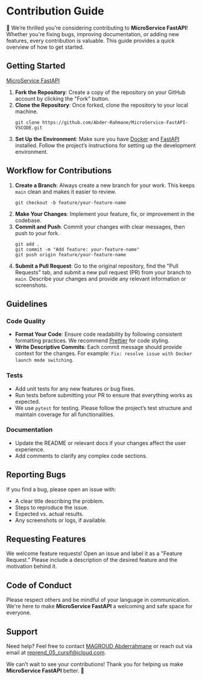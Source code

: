 <h1>Contribution Guide</h1>

<p>🎉 We’re thrilled you’re considering contributing to <strong>MicroService FastAPI</strong>! Whether you're fixing bugs, improving documentation, or adding new features, every contribution is valuable. This guide provides a quick overview of how to get started.</p>

<h2>Getting Started</h2>

<a href="https://marketplace.visualstudio.com/items?itemName=magabde.focus-microservice">MicroService FastAPI</a>

<ol>
    <li><strong>Fork the Repository</strong>: Create a copy of the repository on your GitHub account by clicking the "Fork" button.</li>
    <li><strong>Clone the Repository</strong>: Once forked, clone the repository to your local machine.
        <pre><code>git clone https://github.com/Abder-Rahmane/MicroService-FastAPI-VSCODE.git</code></pre>
    </li>
    <li><strong>Set Up the Environment</strong>: Make sure you have <a href="https://docs.docker.com/get-docker/">Docker</a> and <a href="https://fastapi.tiangolo.com/">FastAPI</a> installed. Follow the project’s instructions for setting up the development environment.</li>
</ol>

<h2>Workflow for Contributions</h2>

<ol>
    <li><strong>Create a Branch</strong>: Always create a new branch for your work. This keeps <code>main</code> clean and makes it easier to review.
        <pre><code>git checkout -b feature/your-feature-name</code></pre>
    </li>
    <li><strong>Make Your Changes</strong>: Implement your feature, fix, or improvement in the codebase.</li>
    <li><strong>Commit and Push</strong>: Commit your changes with clear messages, then push to your fork.
        <pre><code>git add .
git commit -m "Add feature: your-feature-name"
git push origin feature/your-feature-name</code></pre>
    </li>
    <li><strong>Submit a Pull Request</strong>: Go to the original repository, find the "Pull Requests" tab, and submit a new pull request (PR) from your branch to <code>main</code>. Describe your changes and provide any relevant information or screenshots.</li>
</ol>

<h2>Guidelines</h2>

<h3>Code Quality</h3>
<ul>
    <li><strong>Format Your Code</strong>: Ensure code readability by following consistent formatting practices. We recommend <a href="https://prettier.io/">Prettier</a> for code styling.</li>
    <li><strong>Write Descriptive Commits</strong>: Each commit message should provide context for the changes. For example: <code>Fix: resolve issue with Docker launch mode switching</code>.</li>
</ul>

<h3>Tests</h3>
<ul>
    <li>Add unit tests for any new features or bug fixes.</li>
    <li>Run tests before submitting your PR to ensure that everything works as expected.</li>
    <li>We use <code>pytest</code> for testing. Please follow the project’s test structure and maintain coverage for all functionalities.</li>
</ul>

<h3>Documentation</h3>
<ul>
    <li>Update the README or relevant docs if your changes affect the user experience.</li>
    <li>Add comments to clarify any complex code sections.</li>
</ul>

<h2>Reporting Bugs</h2>
<p>If you find a bug, please open an issue with:</p>
<ul>
    <li>A clear title describing the problem.</li>
    <li>Steps to reproduce the issue.</li>
    <li>Expected vs. actual results.</li>
    <li>Any screenshots or logs, if available.</li>
</ul>

<h2>Requesting Features</h2>
<p>We welcome feature requests! Open an issue and label it as a "Feature Request." Please include a description of the desired feature and the motivation behind it.</p>

<h2>Code of Conduct</h2>
<p>Please respect others and be mindful of your language in communication. We're here to make <strong>MicroService FastAPI</strong> a welcoming and safe space for everyone.</p>

<h2>Support</h2>
<p>Need help? Feel free to contact <a href="https://www.linkedin.com/in/abder-rahmane-magroud/">MAGROUD Abderrahmane</a> or reach out via email at <a href="mailto:reprend_05_cursif@icloud.com">reprend_05_cursif@icloud.com</a>.</p>

<p>We can’t wait to see your contributions! Thank you for helping us make <strong>MicroService FastAPI</strong> better. 🚀</p>
